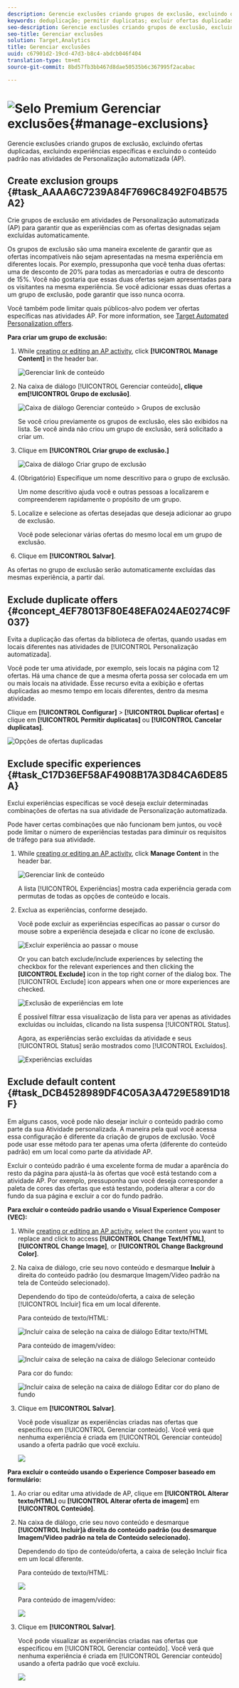 ```yaml
---
description: Gerencie exclusões criando grupos de exclusão, excluindo ofertas duplicadas, excluindo experiências específicas e excluindo o conteúdo padrão nas atividades de Personalização automatizada (AP).
keywords: deduplicação; permitir duplicatas; excluir ofertas duplicadas; personalização automatizada; rejeitar ofertas duplicadas
seo-description: Gerencie exclusões criando grupos de exclusão, excluindo ofertas duplicadas, excluindo experiências específicas e excluindo o conteúdo padrão nas atividades de Personalização automatizada do Adobe Target (AP).
seo-title: Gerenciar exclusões
solution: Target,Analytics
title: Gerenciar exclusões
uuid: c67901d2-19cd-47d3-b8c4-abdcb046f404
translation-type: tm+mt
source-git-commit: 8bd57fb3bb467d8dae50535b6c367995f2acabac

---
```



# ![Selo Premium](/help/assets/premium.png) Gerenciar exclusões{#manage-exclusions}

Gerencie exclusões criando grupos de exclusão, excluindo ofertas duplicadas, excluindo experiências específicas e excluindo o conteúdo padrão nas atividades de Personalização automatizada (AP).

## Create exclusion groups {#task_AAAA6C7239A84F7696C8492F04B575A2}

Crie grupos de exclusão em atividades de Personalização automatizada (AP) para garantir que as experiências com as ofertas designadas sejam excluídas automaticamente.

Os grupos de exclusão são uma maneira excelente de garantir que as ofertas incompatíveis não sejam apresentadas na mesma experiência em diferentes locais. Por exemplo, pressuponha que você tenha duas ofertas: uma de desconto de 20% para todas as mercadorias e outra de desconto de 15%. Você não gostaria que essas duas ofertas sejam apresentadas para os visitantes na mesma experiência. Se você adicionar essas duas ofertas a um grupo de exclusão, pode garantir que isso nunca ocorra.

Você também pode limitar quais públicos-alvo podem ver ofertas específicas nas atividades AP. For more information, see [Target Automated Personalization offers](/help/c-activities/t-automated-personalization/ap-target-offers.md).

**Para criar um grupo de exclusão:**

1. While [creating or editing an AP activity](/help/c-activities/t-automated-personalization/create-ap-activity.md), click **[!UICONTROL Manage Content]** in the header bar.

   ![Gerenciar link de conteúdo](/help/c-activities/t-automated-personalization/assets/manage-content.png)

1. Na caixa de diálogo [!UICONTROL Gerenciar conteúdo]**, clique em[!UICONTROL Grupo de exclusão]**.

   ![Caixa de diálogo Gerenciar conteúdo &gt; Grupos de exclusão](/help/c-activities/t-automated-personalization/assets/exclusion_group_create-new.png)

   Se você criou previamente os grupos de exclusão, eles são exibidos na lista. Se você ainda não criou um grupo de exclusão, será solicitado a criar um.

1. Clique em **[!UICONTROL Criar grupo de exclusão.]**

   ![Caixa de diálogo Criar grupo de exclusão](/help/c-activities/t-automated-personalization/assets/exclusion_group_create_dialog-new.png)

1. (Obrigatório) Especifique um nome descritivo para o grupo de exclusão.

   Um nome descritivo ajuda você e outras pessoas a localizarem e compreenderem rapidamente o propósito de um grupo.

1. Localize e selecione as ofertas desejadas que deseja adicionar ao grupo de exclusão.

   Você pode selecionar várias ofertas do mesmo local em um grupo de exclusão.

1. Clique em **[!UICONTROL Salvar]**.

As ofertas no grupo de exclusão serão automaticamente excluídas das mesmas experiência, a partir daí.

## Exclude duplicate offers {#concept_4EF78013F80E48EFA024AE0274C9F037}

Evita a duplicação das ofertas da biblioteca de ofertas, quando usadas em locais diferentes nas atividades de [!UICONTROL Personalização automatizada].

Você pode ter uma atividade, por exemplo, seis locais na página com 12 ofertas. Há uma chance de que a mesma oferta possa ser colocada em um ou mais locais na atividade. Esse recurso evita a exibição e ofertas duplicadas ao mesmo tempo em locais diferentes, dentro da mesma atividade.

Clique em **[!UICONTROL Configurar]** &gt; **[!UICONTROL Duplicar ofertas]** e clique em **[!UICONTROL Permitir duplicatas]** ou **[!UICONTROL Cancelar duplicatas]**.

![Opções de ofertas duplicadas](/help/c-activities/t-automated-personalization/assets/duplicate_offers-new.png)

## Exclude specific experiences {#task_C17D36EF58AF4908B17A3D84CA6DE85A}

Exclui experiências específicas se você deseja excluir determinadas combinações de ofertas na sua atividade de Personalização automatizada.

Pode haver certas combinações que não funcionam bem juntos, ou você pode limitar o número de experiências testadas para diminuir os requisitos de tráfego para sua atividade.

1. While [creating or editing an AP activity](/help/c-activities/t-automated-personalization/create-ap-activity.md), click **Manage Content** in the header bar.

   ![Gerenciar link de conteúdo](/help/c-activities/t-automated-personalization/assets/manage-content.png)

   A lista [!UICONTROL Experiências] mostra cada experiência gerada com permutas de todas as opções de conteúdo e locais.

1. Exclua as experiências, conforme desejado.

   Você pode excluir as experiências específicas ao passar o cursor do mouse sobre a experiência desejada e clicar no ícone de exclusão.

   ![Excluir experiência ao passar o mouse](/help/c-activities/t-automated-personalization/assets/exclude_exp_1a.png)

   Or you can batch exclude/include experiences by selecting the checkbox for the relevant experiences and then clicking the **[UICONTROL Exclude]** icon in the top right corner of the dialog box. The [!UICONTROL Exclude] icon appears when one or more experiences are checked.

   ![Exclusão de experiências em lote](/help/c-activities/t-automated-personalization/assets/exclude_exp_2a.png)

   É possível filtrar essa visualização de lista para ver apenas as atividades excluídas ou incluídas, clicando na lista suspensa [!UICONTROL Status].

   Agora, as experiências serão excluídas da atividade e seus [!UICONTROL Status] serão mostrados como [!UICONTROL Excluídos].

   ![Experiências excluídas](/help/c-activities/t-automated-personalization/assets/exclude_exp_3a.png)

## Exclude default content {#task_DCB4528989DF4C05A3A4729E5891D18F}

Em alguns casos, você pode não desejar incluir o conteúdo padrão como parte da sua Atividade personalizada. A maneira pela qual você acessa essa configuração é diferente da criação de grupos de exclusão. Você pode usar esse método para ter apenas uma oferta (diferente do conteúdo padrão) em um local como parte da atividade AP.

Excluir o conteúdo padrão é uma excelente forma de mudar a aparência do resto da página para ajustá-la às ofertas que você está testando com a atividade AP. Por exemplo, pressuponha que você deseja corresponder a paleta de cores das ofertas que está testando, poderia alterar a cor do fundo da sua página e excluir a cor do fundo padrão.

**Para excluir o conteúdo padrão usando o Visual Experience Composer (VEC):**

1. While [creating or editing an AP activity](/help/c-activities/t-automated-personalization/create-ap-activity.md), select the content you want to replace and click to access **[!UICONTROL Change Text/HTML]**, **[!UICONTROL Change Image]**, or **[!UICONTROL Change Background Color]**.
1. Na caixa de diálogo, crie seu novo conteúdo e desmarque **Incluir** à direita do conteúdo padrão (ou desmarque Imagem/Vídeo padrão na tela de Conteúdo selecionado).

   Dependendo do tipo de conteúdo/oferta, a caixa de seleção [!UICONTROL Incluir] fica em um local diferente.

   Para conteúdo de texto/HTML:

   ![Incluir caixa de seleção na caixa de diálogo Editar texto/HTML](/help/c-activities/t-automated-personalization/assets/exclude_content_vec_1a.png)

   Para conteúdo de imagem/vídeo:

   ![Incluir caixa de seleção na caixa de diálogo Selecionar conteúdo](/help/c-activities/t-automated-personalization/assets/exclude_content_vec_2a.png)

   Para cor do fundo:

   ![Incluir caixa de seleção na caixa de diálogo Editar cor do plano de fundo](/help/c-activities/t-automated-personalization/assets/exclude_content_vec_3a.png)

1. Clique em **[!UICONTROL Salvar]**.

   Você pode visualizar as experiências criadas nas ofertas que especificou em [!UICONTROL Gerenciar conteúdo]. Você verá que nenhuma experiência é criada em [!UICONTROL Gerenciar conteúdo] usando a oferta padrão que você excluiu.

   ![](assets/exclude_content_vec_4.png)

**Para excluir o conteúdo usando o Experience Composer baseado em formulário:**

1. Ao criar ou editar uma atividade de AP, clique em **[!UICONTROL Alterar texto/HTML]** ou **[!UICONTROL Alterar oferta de imagem]** em **[!UICONTROL Conteúdo]**.
1. Na caixa de diálogo, crie seu novo conteúdo e desmarque **[!UICONTROL Incluir]à direita do conteúdo padrão (ou desmarque Imagem/Vídeo padrão na tela de Conteúdo selecionado).**

   Dependendo do tipo de conteúdo/oferta, a caixa de seleção Incluir fica em um local diferente.

   Para conteúdo de texto/HTML:

   ![](assets/exclude_content_form_1.png)

   Para conteúdo de imagem/vídeo:

   ![](assets/exclude_content_form_2.png)

1. Clique em **[!UICONTROL Salvar]**.

   Você pode visualizar as experiências criadas nas ofertas que especificou em [!UICONTROL Gerenciar conteúdo]. Você verá que nenhuma experiência é criada em [!UICONTROL Gerenciar conteúdo] usando a oferta padrão que você excluiu.

   ![](assets/exclude_content_form_3.png)

